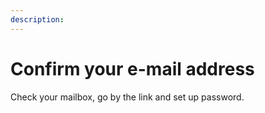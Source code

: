 ```yaml
---
description:
---
```


# Confirm your e-mail address

Check your mailbox, go by the link and set up password.